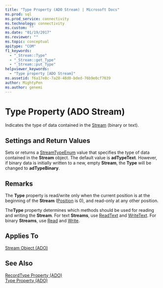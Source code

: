 ```yaml
---
title: "Type Property (ADO Stream) | Microsoft Docs"
ms.prod: sql
ms.prod_service: connectivity
ms.technology: connectivity
ms.custom: ""
ms.date: "01/19/2017"
ms.reviewer: ""
ms.topic: conceptual
apitype: "COM"
f1_keywords: 
  - "_Stream::Type"
  - "_Stream::get_Type"
  - "_Stream::put_Type"
helpviewer_keywords: 
  - "Type property [ADO Stream]"
ms.assetid: f6a17e8c-7a28-48d0-bded-76b9e0cf7639
author: MightyPen
ms.author: genemi
---
```

# Type Property (ADO Stream)
Indicates the type of data contained in the [Stream](../../../ado/reference/ado-api/stream-object-ado.md) (binary or text).  
  
## Settings and Return Values  
 Sets or returns a [StreamTypeEnum](../../../ado/reference/ado-api/streamtypeenum.md) value that specifies the type of data contained in the **Stream** object. The default value is **adTypeText**. However, if binary data is initially written to a new, empty **Stream**, the **Type** will be changed to **adTypeBinary**.  
  
## Remarks  
 The **Type** property is read/write only when the current position is at the beginning of the **Stream** ([Position](../../../ado/reference/ado-api/position-property-ado.md) is 0), and read-only at any other position.  
  
 The**Type** property determines which methods should be used for reading and writing the **Stream**. For text **Streams**, use [ReadText](../../../ado/reference/ado-api/readtext-method.md) and [WriteText](../../../ado/reference/ado-api/writetext-method.md). For binary **Streams**, use [Read](../../../ado/reference/ado-api/read-method.md) and [Write](../../../ado/reference/ado-api/write-method.md).  
  
## Applies To  
 [Stream Object (ADO)](../../../ado/reference/ado-api/stream-object-ado.md)  
  
## See Also  
 [RecordType Property (ADO)](../../../ado/reference/ado-api/recordtype-property-ado.md)   
 [Type Property (ADO)](../../../ado/reference/ado-api/type-property-ado.md)
